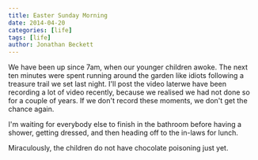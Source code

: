 ```yaml
---
title: Easter Sunday Morning
date: 2014-04-20
categories: [life]
tags: [life]
author: Jonathan Beckett
---
```


We have been up since 7am, when our younger children awoke. The next ten minutes were spent running around the garden like idiots following a treasure trail we set last night. I'll post the video laterwe have been recording a lot of video recently, because we realised we had not done so for a couple of years. If we don't record these moments, we don't get the chance again.

I'm waiting for everybody else to finish in the bathroom before having a shower, getting dressed, and then heading off to the in-laws for lunch.

Miraculously, the children do not have chocolate poisoning just yet.